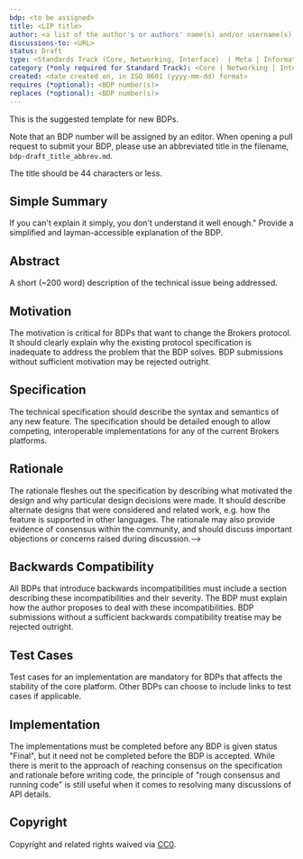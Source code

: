 ```yaml
---
bdp: <to be assigned>
title: <LIP title>
author: <a list of the author's or authors' name(s) and/or username(s), or name(s) and email(s), e.g. (use with the parentheses or triangular brackets): FirstName LastName (@GitHubUsername), FirstName LastName <foo@bar.com>, FirstName (@GitHubUsername) and GitHubUsername (@GitHubUsername)>
discussions-to: <URL>
status: Draft
type: <Standards Track (Core, Networking, Interface)  | Meta | Informational>
category (*only required for Standard Track): <Core | Networking | Interface | ERC>
created: <date created on, in ISO 8601 (yyyy-mm-dd) format>
requires (*optional): <BDP number(s)>
replaces (*optional): <BDP number(s)>
---
```


<!--You can leave these HTML comments in your merged BDP and delete the visible duplicate text guides, they will not appear and may be helpful to refer to if you edit it again. This is the suggested template for new BDPs. Note that an BDP number will be assigned by an editor. When opening a pull request to submit your BDP, please use an abbreviated title in the filename, `bdp-draft_title_abbrev.md`. The title should be 44 characters or less.-->
This is the suggested template for new BDPs.

Note that an BDP number will be assigned by an editor. When opening a pull request to submit your BDP, please use an abbreviated title in the filename, `bdp-draft_title_abbrev.md`.

The title should be 44 characters or less.

## Simple Summary
<!--"If you can't explain it simply, you don't understand it well enough." Provide a simplified and layman-accessible explanation of the BDP.-->
If you can't explain it simply, you don't understand it well enough." Provide a simplified and layman-accessible explanation of the BDP.

## Abstract
<!--A short (~200 word) description of the technical issue being addressed.-->
A short (~200 word) description of the technical issue being addressed.

## Motivation
<!--The motivation is critical for BDPs that want to change the Brokers protocol. It should clearly explain why the existing protocol specification is inadequate to address the problem that the BDP solves. BDP submissions without sufficient motivation may be rejected outright.-->
The motivation is critical for BDPs that want to change the Brokers protocol. It should clearly explain why the existing protocol specification is inadequate to address the problem that the BDP solves. BDP submissions without sufficient motivation may be rejected outright.

## Specification
<!--The technical specification should describe the syntax and semantics of any new feature. The specification should be detailed enough to allow competing, interoperable implementations for any of the current Brokers platforms (go-ethereum, parity, cpp-ethereum, ethereumj, ethereumjs, and [others](https://github.com/ethereum/wiki/wiki/Clients)).-->
The technical specification should describe the syntax and semantics of any new feature. The specification should be detailed enough to allow competing, interoperable implementations for any of the current Brokers platforms.

## Rationale
<!--The rationale fleshes out the specification by describing what motivated the design and why particular design decisions were made. It should describe alternate designs that were considered and related work, e.g. how the feature is supported in other languages. The rationale may also provide evidence of consensus within the community, and should discuss important objections or concerns raised during discussion.-->
The rationale fleshes out the specification by describing what motivated the design and why particular design decisions were made. It should describe alternate designs that were considered and related work, e.g. how the feature is supported in other languages. The rationale may also provide evidence of consensus within the community, and should discuss important objections or concerns raised during discussion.-->

## Backwards Compatibility
<!--All BDPs that introduce backwards incompatibilities must include a section describing these incompatibilities and their severity. The BDP must explain how the author proposes to deal with these incompatibilities. BDP submissions without a sufficient backwards compatibility treatise may be rejected outright.-->
All BDPs that introduce backwards incompatibilities must include a section describing these incompatibilities and their severity. The BDP must explain how the author proposes to deal with these incompatibilities. BDP submissions without a sufficient backwards compatibility treatise may be rejected outright.

## Test Cases
<!--Test cases for an implementation are mandatory for BDPs that are affecting consensus changes. Other BDPs can choose to include links to test cases if applicable.-->
Test cases for an implementation are mandatory for BDPs that affects the stability of the core platform. Other BDPs can choose to include links to test cases if applicable.

## Implementation
<!--The implementations must be completed before any BDP is given status "Final", but it need not be completed before the BDP is accepted. While there is merit to the approach of reaching consensus on the specification and rationale before writing code, the principle of "rough consensus and running code" is still useful when it comes to resolving many discussions of API details.-->
The implementations must be completed before any BDP is given status "Final", but it need not be completed before the BDP is accepted. While there is merit to the approach of reaching consensus on the specification and rationale before writing code, the principle of "rough consensus and running code" is still useful when it comes to resolving many discussions of API details.

## Copyright
Copyright and related rights waived via [CC0](https://creativecommons.org/publicdomain/zero/1.0/).
